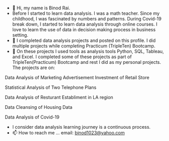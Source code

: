 - 👋 Hi, my name is Binod Rai.
- Before I started to learn data analysis. I was a math teacher. Since my childhood, I was fascinated by numbers and patterns. During Covid-19 break down, I started to learn data analysis through online courses. I love to learn the use of data in decision making process in business setting. 
- 🌱 I completed data analysis projects and posted on this profile. I did multiple projects while completing Practicum (TripleTen) Bootcamp. 
- 💞️ On these projects I used tools as analysis tools Python, SQL, Tableau, and Excel.
I completed some of these projects as part of TripleTen(Practicum) Bootcamp and rest I did as my personal projects.
The projects are on:

Data Analysis of Marketing Advertisement Investment of Retail Store

Statistical Analysis of Two Telephone Plans

Data Analysis of Resturant Establiment in LA region

Data Cleansing of Housing Data

Data Analysis of Covid-19

- I consider data analysis learning journey is a continuous process.
- 📫 How to reach me ...
email: binod1023@yahoo.com



